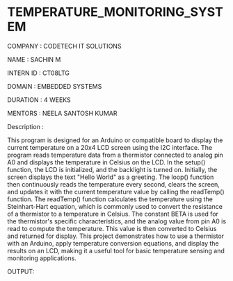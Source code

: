 # TEMPERATURE_MONITORING_SYSTEM
COMPANY : CODETECH IT SOLUTIONS

NAME : SACHIN M

INTERN ID : CT08LTG

DOMAIN : EMBEDDED SYSTEMS

DURATION : 4 WEEKS

MENTORS : NEELA SANTOSH KUMAR

Description :

This program is designed for an Arduino or compatible board to display the current temperature on a 20x4 LCD screen using the I2C interface. The program reads temperature data from a thermistor connected to analog pin A0 and displays the temperature in Celsius on the LCD. In the setup() function, the LCD is initialized, and the backlight is turned on. Initially, the screen displays the text "Hello World" as a greeting. The loop() function then continuously reads the temperature every second, clears the screen, and updates it with the current temperature value by calling the readTemp() function. The readTemp() function calculates the temperature using the Steinhart-Hart equation, which is commonly used to convert the resistance of a thermistor to a temperature in Celsius. The constant BETA is used for the thermistor's specific characteristics, and the analog value from pin A0 is read to compute the temperature. This value is then converted to Celsius and returned for display. This project demonstrates how to use a thermistor with an Arduino, apply temperature conversion equations, and display the results on an LCD, making it a useful tool for basic temperature sensing and monitoring applications.

OUTPUT:
